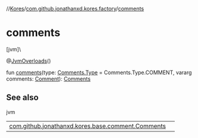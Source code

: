 //[Kores](../../index.md)/[com.github.jonathanxd.kores.factory](index.md)/[comments](comments.md)

# comments

[jvm]\

@[JvmOverloads](https://kotlinlang.org/api/latest/jvm/stdlib/kotlin.jvm/-jvm-overloads/index.html)()

fun [comments](comments.md)(type: [Comments.Type](../com.github.jonathanxd.kores.base.comment/-comments/-type/index.md) = Comments.Type.COMMENT, vararg comments: [Comment](../com.github.jonathanxd.kores.base.comment/-comment/index.md)): [Comments](../com.github.jonathanxd.kores.base.comment/-comments/index.md)

## See also

jvm

| | |
|---|---|
| [com.github.jonathanxd.kores.base.comment.Comments](../com.github.jonathanxd.kores.base.comment/-comments/index.md) |  |
